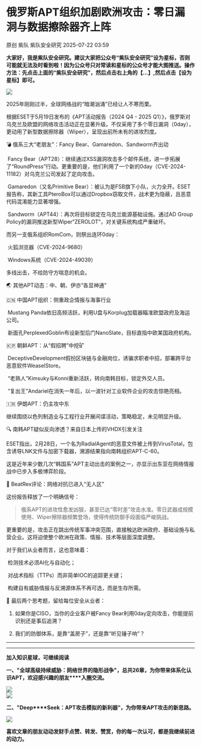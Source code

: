 #  俄罗斯APT组织加剧欧洲攻击：零日漏洞与数据擦除器齐上阵  
原创 紫队  紫队安全研究   2025-07-22 03:59  
  
**大家好，我是紫队安全研究。建议大家把公众号“紫队安全研究”设为星标，否则可能就无法及时看到啦！因为公众号只对常读和星标的公众号才能大图推送。操作方法：先点击上面的“紫队安全研究”，然后点击右上角的【...】,然后点击【设为星标】即可。**  
  
![](https://mmbiz.qpic.cn/mmbiz_png/sUKKZDdVP8TI2yicY7vMSLvoLUAox2nDdgRzrGn0KSyibDwTgcJfD9yQHJDicMvCsItuP1Wk2iaMicic49LX3Enrswbw/640?wx_fmt=png&from=appmsg "")  
  
2025年刚刚过半，全球网络战的“暗潮汹涌”已经让人不寒而栗。  
  
  
根据ESET于5月19日发布的《APT活动报告（2024 Q4 - 2025 Q1）》，俄罗斯对乌克兰及欧盟的网络攻击活动正在显著升级。不仅采用了多个零日漏洞（0day），更动用了新型数据擦除器（Wiper），呈现出前所未有的进攻烈度。  
  
  
💣 俄系三大“老朋友”：Fancy Bear、Gamaredon、Sandworm齐出动  
  
  
 Fancy Bear（APT28）：继续通过XSS漏洞攻击多个邮件系统，进一步拓展了“RoundPress”行动。更重要的是，他们利用了一个新的0day（CVE-2024-11182）对乌克兰公司发起了定向攻击。  
  
  
 Gamaredon（又名Primitive Bear）：被认为是FSB旗下小队，火力全开。ESET报告称，其新工具PteroBox可以通过Dropbox窃取文件，战术更为隐蔽，且恶意代码混淆能力显著增强。  
  
  
 Sandworm（APT44）：再次将目标锁定在乌克兰能源基础设施。通过AD Group Policy的漏洞推送新型Wiper“ZEROLOT”，对关键系统构成严重破坏。  
  
  
而另一支俄系组织RomCom，则祭出连环0day：  
  
  
 火狐浏览器（CVE-2024-9680）  
  
 Windows系统（CVE-2024-49039）  
  
  
多线出击，不给防守方喘息的机会。  
  
  
🌏 其他APT动态：中、朝、伊亦“各显神通”  
  
  
🇨🇳 中国APT组织：侧重政企情报与海事行业  
  
  
 Mustang Panda依旧高频活跃，利用U盘与Korplug加载器瞄准欧盟政府及海运公司。  
  
 新面孔PerplexedGoblin布设新型后门NanoSlate，目标直指中欧某国政府机构。  
  
  
🇰🇵 朝鲜APT：从“假招聘”中挖矿  
  
  
 DeceptiveDevelopment假扮区块链与金融岗位，诱骗求职者中招，部署跨平台恶意软件WeaselStore。  
  
 “老熟人”Kimsuky与Konni重新活跃，转向南韩目标，锁定外交人员。  
  
 “复出王”Andariel在消失一年后，以一波针对工业软件企业的攻击惊艳亮相。  
  
  
🇮🇷 伊朗APT：仍主攻中东  
  
  
继续围绕以色列制造业与工程行业开展间谍活动，策略稳定，未见明显升级。  
  
  
🔍 南韩APT疑似反向渗透？来自日本上传的VHDX引发关注  
  
  
ESET指出，2月28日，一个名为RadialAgent的恶意文件被上传到VirusTotal，包含诱导LNK文件与加密下载器，溯源结果指向南韩组织APT-C-60。  
  
  
这是近年来少数几次“韩国系”APT主动出击的案例之一，亦显示出东亚在网络情报战中已步入多极博弈阶段。  
  
  
🎯 BeatRex评论：网络对抗已进入“无人区”  
  
  
这份报告释放了一个明确信号：  
  
  
> 俄系APT的进攻性愈发凶狠，甚至已达“零时差”攻击水准。零日武器成规模使用、Wiper擦除器频繁登场，使得传统防御手段面临严峻挑战。  
  
  
更重要的是，攻击正在跳出传统军事冲突范围，直接触达欧洲政府、基础设施与私营企业。这将迫使整个欧洲在政策、情报、技术等层面深度调整。  
  
  
对于我们从业者而言，这也意味着：  
  
  
 检测技术必须AI化与自动化；  
  
 对战术指标（TTPs）而非简单IOC的追踪更关键；  
  
 构建自有威胁情报与反溯源体系不再可选，而是生存所需。  
  
  
🧠 最后两个思考题，留给每位安全从业者：  
  
  
1. 如果你是CISO，当你的企业客户被Fancy Bear利用0day定向攻击，你能提前识别还是事后追溯？  
  
2. 我们的防御体系，是靠“盖房子”，还是靠“听见锤子响”？  
  
****  
****  
**加入知识星球，可继续阅读**  
  
**一、"全球高级持续威胁：网络世界的隐形战争"，总共26章，为你带来体系化认识APT，欢迎感兴趣的朋友****入圈交流。**  
  
![](https://mmbiz.qpic.cn/mmbiz_jpg/sUKKZDdVP8RRAic0GwkHmSw2QZes8kK1AfysU8oPBib56yJpTWxmMuHRQBk3DHtibEASDuO7FTia8jIpeYtMFicBy5A/640?wx_fmt=jpeg "")  
![](https://mmbiz.qpic.cn/mmbiz_png/sUKKZDdVP8Sm53HIUuI9RNR5Vpk1TWmpt3dw7icrMOJchapl0qTHsxVnXHyicBmV2kNlgpt3WLGLgdBJKrWiaUGicw/640?wx_fmt=png&from=appmsg "")  
  
**二、"Deep****Seek：APT攻击模拟的新利器"，为你带来APT攻击的新思路。**  
  
![](https://mmbiz.qpic.cn/mmbiz_png/sUKKZDdVP8SmEmOb6eVreW81Qh8DCAQvT2jLpI7JoYFWHibP6wCCI2AicqKAgbc4GzoAafviavpdxGjBqGrs1nlibQ/640?wx_fmt=png&from=appmsg "")  
  
  
**喜欢文章的朋友动动发财手点赞、转发、赞赏，你的每一次认可，都是我继续前进的动力。**  
  
  
  
  

